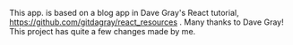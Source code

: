 This app. is based on a blog app in Dave Gray's React tutorial, https://github.com/gitdagray/react_resources . Many thanks to Dave Gray! This project has quite a few changes made by me.
